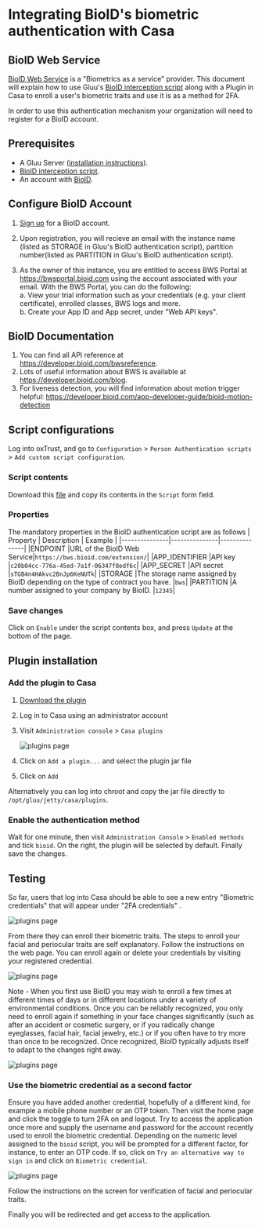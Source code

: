# Integrating BioID's biometric authentication with Casa


## BioID Web Service
[BioID Web Service](https://www.bioid.com) is a "Biometrics as a service" provider. This document will explain how to use Gluu's [BioID  interception script](https://github.com/GluuFederation/oxAuth/blob/master/Server/integrations/bioID/BioIDExternalAuthenticator.py) along with a Plugin in Casa to enroll a user's biometric traits and use it is as a method for 2FA. 

In order to use this authentication mechanism your organization will need to register for a BioID account. 

## Prerequisites
- A Gluu Server ([installation instructions](../installation-guide/index.md)).
- [BioID interception script](https://github.com/GluuFederation/casa/blob/master/plugins/bioid/extras/BioIDExternalAuthenticator.py).
- An account with [BioID](https://bwsportal.bioid.com/register).   

## Configure BioID Account

1. [Sign up](https://bwsportal.bioid.com/register) for a BioID account.

2. Upon registration, you will recieve an email with the instance name (listed as STORAGE in Gluu's BioID authentication script), partition number(listed as PARTITION in Gluu's BioID authentication script).

3. As the owner of this instance, you are entitled to access BWS Portal at https://bwsportal.bioid.com using the account associated with your email. 
With the BWS Portal, you can do the following:  
    a. View your trial information such as your credentials (e.g. your client certificate), enrolled classes, BWS logs and more.  
    b. Create your App ID and App secret, under "Web API keys".

## BioID Documentation

1. You can find all API reference at https://developer.bioid.com/bwsreference. 
2. Lots of useful information about BWS is available at https://developer.bioid.com/blog.
3. For liveness detection, you will find information about motion trigger helpful: https://developer.bioid.com/app-developer-guide/bioid-motion-detection

## Script configurations

Log into oxTrust, and go to `Configuration` > `Person Authentication scripts` > `Add custom script configuration`. 
### Script contents

Download this [file](https://github.com/GluuFederation/casa/raw/master/plugins/bioid/extras/BioIDExternalAuthenticator.py) and copy its contents in the `Script` form field.

### Properties
The mandatory properties in the BioID authentication script are as follows
|	Property	|	Description	|	Example		|
|---------------|---------------|---------------|
|ENDPOINT 		|URL of the BioID Web Service|`https://bws.bioid.com/extension/`|
|APP_IDENTIFIER 	|API key |`c20b04cc-776a-45ed-7a1f-06347f8edf6c`|
|APP_SECRET 	|API secret |`sTGB4n4HAkvc2BnJp6KeNUTk`|
|STORAGE 	|The storage name assigned by BioID depending on the type of contract you have. |`bws`|
|PARTITION 	|A number assigned to your company by BioID. |`12345`|


### Save changes

Click on `Enable` under the script contents box, and press `Update` at the bottom of the page.


## Plugin installation


### Add the plugin to Casa

1. [Download the plugin](https://maven.gluu.org/maven/org/gluu/casa/plugins/bioid-plugin/4.3.1.Final/bioid-plugin-4.3.1.Final-jar-with-dependencies.jar)

1. Log in to Casa using an administrator account

1. Visit `Administration console` > `Casa plugins`

    ![plugins page](../img/plugins/bioid-plugin.png)

1. Click on `Add a plugin...` and select the plugin jar file

1. Click on `Add`

Alternatively you can log into chroot and copy the jar file directly to `/opt/gluu/jetty/casa/plugins`.

### Enable the authentication method

Wait for one minute, then visit `Administration Console` > `Enabled methods` and tick `bioid`. On the right, the plugin will be selected by default. Finally save the changes.

## Testing
So far, users that log into Casa should be able to see a new entry "Biometric credentials" that will appear under "2FA credentials" .

![plugins page](../img/plugins/bioid-menu.png)

From there they can enroll their biometric traits. 
The steps to enroll your facial and periocular traits are self explanatory. Follow the instructions on the web page.
You can enroll again or delete your credentials by visiting your registered credential.

![plugins page](../img/plugins/enroll_bioid.png)



Note - When you first use BioID you may wish to enroll a few times at different times of days or in different locations under a variety of environmental conditions. Once you can be reliably recognized, you only need to enroll again if something in your face changes significantly (such as after an accident or cosmetic surgery, or if you radically change eyeglasses, facial hair, facial jewelry, etc.) or if you often have to try more than once to be recognized. Once recognized, BioID typically adjusts itself to adapt to the changes right away.

![plugins page](../img/plugins/bioid_edit_delete.png)

### Use the biometric credential as a second factor
Ensure you have added another credential, hopefully of a different kind, for example a mobile phone number or an OTP token. Then visit the home page and click the toggle to turn 2FA on and logout.
Try to access the application once more and supply the username and password for the account recently used to enroll the biometric credential. Depending on the numeric level assigned to the `bioid` script, you will be prompted for a different factor, for instance, to enter an OTP code. If so, click on `Try an alternative way to sign in` and click on `Biometric credential`.

![plugins page](../img/plugins/another_way.png)

Follow the instructions on the screen for verification of facial and periocular traits.

Finally you will be redirected and get access to the application.


